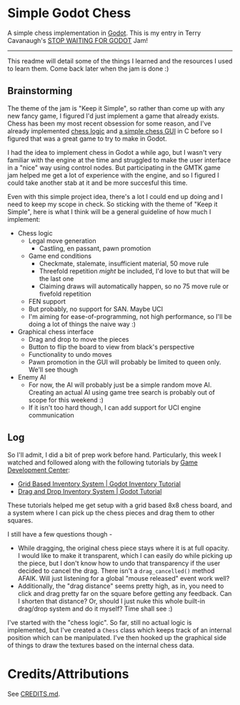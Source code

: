 # Simple Godot Chess

A simple chess implementation in [Godot](https://godotengine.org/). This is my entry in Terry Cavanaugh's [STOP WAITING FOR GODOT](https://itch.io/jam/stop-waiting-for-godot) Jam!

---

This readme will detail some of the things I learned and the resources I used to learn them. Come back later when the jam is done :)

## Brainstorming

The theme of the jam is "Keep it Simple", so rather than come up with any new fancy game, I figured I'd just implement a game that already exists. Chess has been my most recent obsession for some reason, and I've already implemented [chess logic](https://github.com/thearst3rd/chesslib) and [a simple chess GUI](https://github.com/thearst3rd/sfml-chess-test) in C before so I figured that was a great game to try to make in Godot.

I had the idea to implement chess in Godot a while ago, but I wasn't very familiar with the engine at the time and struggled to make the user interface in a "nice" way using control nodes. But participating in the GMTK game jam helped me get a lot of experience with the engine, and so I figured I could take another stab at it and be more succesful this time.

Even with this simple project idea, there's a lot I could end up doing and I need to keep my scope in check. So sticking with the theme of "Keep it Simple", here is what I think will be a general guideline of how much I implement:

* Chess logic
	* Legal move generation
		* Castling, en passant, pawn promotion
	* Game end conditions
		* Checkmate, stalemate, insufficient material, 50 move rule
		* Threefold repetition _might_ be included, I'd love to but that will be the last one
		* Claiming draws will automatically happen, so no 75 move rule or fivefold repetition
	* FEN support
	* But probably, no support for SAN. Maybe UCI
	* I'm aiming for ease-of-programming, not high performance, so I'll be doing a lot of things the naive way :)
* Graphical chess interface
	* Drag and drop to move the pieces
	* Button to flip the board to view from black's perspective
	* Functionality to undo moves
	* Pawn promotion in the GUI will probably be limited to queen only. We'll see though
* Enemy AI
	* For now, the AI will probably just be a simple random move AI. Creating an actual AI using game tree search is probably out of scope for this weekend :)
	* If it isn't too hard though, I can add support for UCI engine communication

## Log

So I'll admit, I did a bit of prep work before hand. Particularly, this week I watched and followed along with the following tutorials by [Game Development Center](https://www.youtube.com/channel/UClseGZiVmeHamsjYmpbiAmQ):

* [Grid Based Inventory System | Godot Inventory Tutorial](https://www.youtube.com/watch?v=lrAwX2t1mGY)
* [Drag and Drop Inventory System | Godot Tutorial](https://www.youtube.com/watch?v=dZYlwmBCziM)

These tutorials helped me get setup with a grid based 8x8 chess board, and a system where I can pick up the chess pieces and drag them to other squares.

I still have a few questions though -

* While dragging, the original chess piece stays where it is at full opacity. I would like to make it transparent, which I can easily do while picking up the piece, but I don't know how to undo that transparency if the user decided to cancel the drag. There isn't a `drag_cancelled()` method AFAIK. Will just listening for a global "mouse released" event work well?
* Additionally, the "drag distance" seems pretty high, as in, you need to click and drag pretty far on the square before getting any feedback. Can I shorten that distance? Or, should I just nuke this whole built-in drag/drop system and do it myself? Time shall see :)

I've started with the "chess logic". So far, still no actual logic is implemented, but I've created a `Chess` class which keeps track of an internal position which can be manipulated. I've then hooked up the graphical side of things to draw the textures based on the internal chess data.

# Credits/Attributions

See [CREDITS.md](CREDITS.md).
